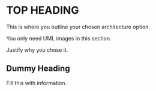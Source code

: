 # TOP HEADING 

This is where you outline your chosen architecture option.

You only need UML images in this section.

Justify why you chose it.

## Dummy Heading
Fill this with information.


